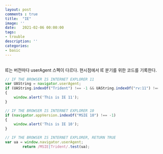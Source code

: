 ```yaml
---
layout: post
comments : true
title:  "IE"
image: ''
date:   2021-02-06 00:00:00
tags:
- trouble
description: ''
categories:
- basic
---
```



<br>
IE는 버전마다 userAgent 스펙이 다르다.
현시점에서 IE 분기를 위한 코드를 기록한다.

```js
// IF THE BROWSER IS INTERNET EXPLORER 11
var UAString = navigator.userAgent;
if (UAString.indexOf("Trident") !== -1 && UAString.indexOf("rv:11") !== -1)
{​​​​​​​​
    window.alert('This is IE 11');
}​​​​​​​​
```

```js
// IF THE BROWSER IS INTERNET EXPLORER 10
if (navigator.appVersion.indexOf("MSIE 10") !== -1)
{
    window.alert('This is IE 10');
}
```

```js
// IF THE BROWSER IS INTERNET EXPLORER, RETURN TRUE
var ua = window.navigator.userAgent;
        return /MSIE|Trident/.test(ua);
```




